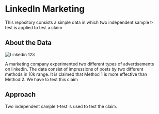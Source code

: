 # LinkedIn Marketing 


This repository consists a simple data in which two independent sample t-test is applied to test a claim


## About the Data

![Linkedin 123](https://user-images.githubusercontent.com/62991959/204654476-35f36db3-fe55-41cf-98d4-9fe9a5b775bb.jpg)

A marketing company experimented two different types of advertisements on linkedin.
The data consist of impressions of posts
by two different methods in 10k range.
It is claimed that Method 1 is more effective
than Method 2. We have to test this claim


## Approach
Two independent sample t-test is used to test the claim.
